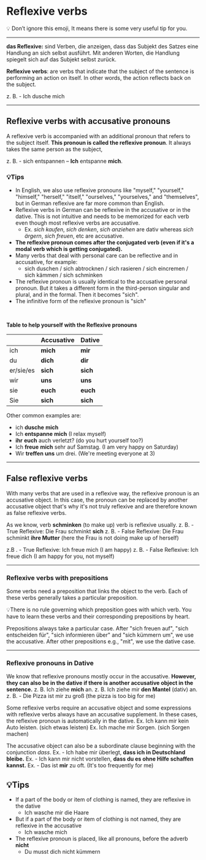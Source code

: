 # Reflexive verbs

💡 Don’t ignore this emoji, It means there is some very useful tip for you.

---

**das Reflexive:** sind Verben, die anzeigen, dass das Subjekt des Satzes eine Handlung an sich selbst ausführt. Mit anderen Worten, die Handlung spiegelt sich auf das Subjekt selbst zurück.

**Reflexive verbs**: are verbs that indicate that the subject of the sentence is performing an action on itself. In other words, the action reflects back on the subject.

z. B. - Ich dusche mich 

---

## Reflexive verbs with accusative pronouns

A reflexive verb is accompanied with an additional pronoun that refers to the subject itself. **This pronoun is called the reflexive pronoun**. It always takes the same person as the subject,

z. B. - sich entspannen – **Ich** entspanne **mich**.


### 💡Tips
- In English, we also use reflexive pronouns like "myself," "yourself," "himself," "herself," "itself," "ourselves," "yourselves," and "themselves", but in German reflexive are far more common than English.
- Reflexive verbs in German can be reflexive in the accusative or in the dative. This is not intuitive and needs to be memorized for each verb even though most reflexive verbs are accusative.
	- Ex. *sich kaufen*, *sich denken*, *sich anziehen* are dativ whereas *sich ärgern*, *sich freuen*, etc are accusative.
- **The reflexive pronoun comes after the conjugated verb (even if it's a modal verb which is getting conjugated).**
- Many verbs that deal with personal care can be reflective and in accusative, for example:
	- sich duschen / sich abtrocknen / sich rasieren / sich eincremen / sich kämmen / sich schminken
- The reflexive pronoun is usually identical to the accusative personal pronoun. But it takes a different form in the third-person singular and plural, and in the formal. Then it becomes "sich".
- The infinitive form of the reflexive pronoun is "sich"

&nbsp;

**Table to help yourself with the Reflexive pronouns**

||Accusative|Dative|
|---|---|---|
|ich|**mich**|**mir**|
|du|**dich**|**dir**|
|er/sie/es|**sich**|**sich**|
|wir|**uns**|**uns**|
|sie|**euch**|**euch**|
|Sie|**sich**|**sich**|


Other common examples are: 
- ich **dusche** **mich** 
- Ich **entspanne** **mich** (I relax myself)
- **ihr** **euch** auch verletzt? (do you hurt yourself too?)
- Ich **freue** **mich** sehr auf Samstag. (I am very happy on Saturday)
- Wir **treffen** **uns** um drei. (We're meeting everyone at 3)

---
## False reflexive verbs
With many verbs that are used in a reflexive way, the reflexive pronoun is an accusative object. In this case, the pronoun can be replaced by another accusative object that's why it's not truly reflexive and are therefore known as false reflexive verbs.

As we know, verb **schminken** (to make up) verb is reflexive usually. 
z. B. - True Reflexive: Die Frau schminkt **sich**
z. B. - False Reflexive: Die Frau schminkt **ihre Mutter** (here the Frau is not doing make up of herself)

z.B . - True Reflexive: Ich freue mich (I am happy)
z. B. - False Reflexive: Ich freue dich (I am happy for you, not myself)


---

### Reflexive verbs with prepositions
Some verbs need a preposition that links the object to the verb. Each of these verbs generally takes a particular preposition.

💡There is no rule governing which preposition goes with which verb. You have to learn these verbs and their corresponding prepositions by heart.

Prepositions always take a particular case. 
After "sich freuen auf", "sich entscheiden für", "sich informieren über" and "sich kümmern um", we use the accusative. 
After other prepositions e.g., "mit", we use the dative case.


---

### Reflexive pronouns in Dative
We know that reflexive pronouns mostly occur in the accusative. **However, they can also be in the dative if there is another accusative object in the sentence.**
z. B. Ich ziehe **mich** an.
z. B. Ich ziehe mir **den Mantel** (dativ) an.
z. B. - Die Pizza ist mir zu groß (the pizza is too big for me)

Some reflexive verbs require an accusative object and some expressions with reflexive verbs always have an accusative supplement. In these cases, the reflexive pronoun is automatically in the dative.
Ex. Ich kann mir kein Auto leisten. (sich etwas leisten)
Ex. Ich mache mir Sorgen. (sich Sorgen machen)

The accusative object can also be a subordinate clause beginning with the conjunction _dass_.
Ex. - Ich habe mir überlegt, **dass ich in Deutschland bleibe.**
Ex. - Ich kann mir nicht vorstellen, **dass du es ohne Hilfe schaffen kannst.**
Ex. - Das ist **mir** zu oft. (It's too frequently for me)


## 💡Tips
- If a part of the body or item of clothing is named, they are reflexive in the dative
	- Ich wasche mir die Haare
- But if a part of the body or item of clothing is not named, they are reflexive in the accusative
	- Ich wasche mich
- The reflexive pronoun is placed, like all pronouns, before the adverb **nicht**
	- Du musst dich nicht kümmern

